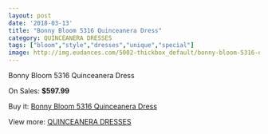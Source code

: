 ```yaml
---
layout: post
date: '2018-03-13'
title: "Bonny Bloom 5316 Quinceanera Dress"
category: QUINCEANERA DRESSES
tags: ["bloom","style","dresses","unique","special"]
image: http://img.eudances.com/5002-thickbox_default/bonny-bloom-5316-quinceanera-dress.jpg
---
```

Bonny Bloom 5316 Quinceanera Dress

On Sales: **$597.99**
<a href="https://www.eudances.com/en/quinceanera-dresses/1689-bonny-bloom-5316-quinceanera-dress.html"><amp-img layout="responsive" width="600" height="600" src="//img.eudances.com/5002-thickbox_default/bonny-bloom-5316-quinceanera-dress.jpg" alt="Bonny Bloom 5316 Quinceanera Dress 0" /></a>
<a href="https://www.eudances.com/en/quinceanera-dresses/1689-bonny-bloom-5316-quinceanera-dress.html"><amp-img layout="responsive" width="600" height="600" src="//img.eudances.com/5004-thickbox_default/bonny-bloom-5316-quinceanera-dress.jpg" alt="Bonny Bloom 5316 Quinceanera Dress 1" /></a>
<a href="https://www.eudances.com/en/quinceanera-dresses/1689-bonny-bloom-5316-quinceanera-dress.html"><amp-img layout="responsive" width="600" height="600" src="//img.eudances.com/5003-thickbox_default/bonny-bloom-5316-quinceanera-dress.jpg" alt="Bonny Bloom 5316 Quinceanera Dress 2" /></a>

Buy it: [Bonny Bloom 5316 Quinceanera Dress](https://www.eudances.com/en/quinceanera-dresses/1689-bonny-bloom-5316-quinceanera-dress.html "Bonny Bloom 5316 Quinceanera Dress")

View more: [QUINCEANERA DRESSES](https://www.eudances.com/en/17-quinceanera-dresses "QUINCEANERA DRESSES")